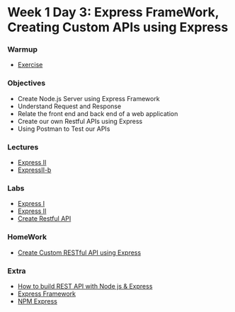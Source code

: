 # Week 1 Day 3: Express FrameWork, Creating Custom APIs using Express 

### Warmup
* [Exercise](warmup.md)

### Objectives
* Create Node.js Server using Express Framework
* Understand Request and Response 
* Relate the front end and back end of a web application
* Create our own Restful APIs using Express
* Using Postman to Test our APIs

### Lectures
* [Express II](ExpressII.pptx)
* [ExpressII-b](ExpressIIb.pptx)

### Labs
* [Express I](Lab/ExpressI)
* [Express II](Lab/ExpressII)
* [Create Restful API](Lab/server.js)

### HomeWork
* [Create Custom RESTful API using Express](homework.md)
### Extra
* [ How to build REST API with Node js & Express](https://www.youtube.com/watch?v=pKd0Rpw7O48)
* [Express Framework](http://expressjs.com/en/api.html#express)
* [NPM Express](https://www.npmjs.com/package/express)
